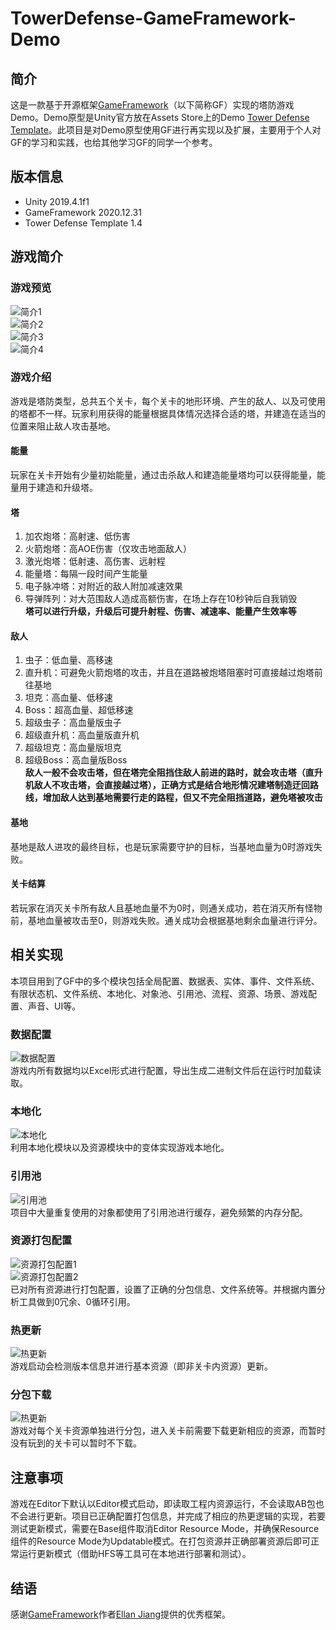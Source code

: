 # TowerDefense-GameFramework-Demo

## 简介

这是一款基于开源框架[GameFramework][1]（以下简称GF）实现的塔防游戏Demo。Demo原型是Unity官方放在Assets Store上的Demo [Tower Defense Template][2]。此项目是对Demo原型使用GF进行再实现以及扩展，主要用于个人对GF的学习和实践，也给其他学习GF的同学一个参考。

## 版本信息

- Unity 2019.4.1f1
- GameFramework 2020.12.31
- Tower Defense Template 1.4

## 游戏简介

### 游戏预览

![简介1][4]  
![简介2][5]  
![简介3][13]  
![简介4][14]  

### 游戏介绍

游戏是塔防类型，总共五个关卡，每个关卡的地形环境、产生的敌人、以及可使用的塔都不一样。玩家利用获得的能量根据具体情况选择合适的塔，并建造在适当的位置来阻止敌人攻击基地。

#### 能量

玩家在关卡开始有少量初始能量，通过击杀敌人和建造能量塔均可以获得能量，能量用于建造和升级塔。

#### 塔

1. 加农炮塔：高射速、低伤害
2. 火箭炮塔：高AOE伤害（仅攻击地面敌人）
3. 激光炮塔：低射速、高伤害、远射程
4. 能量塔：每隔一段时间产生能量
5. 电子脉冲塔：对附近的敌人附加减速效果
6. 导弹阵列：对大范围敌人造成高额伤害，在场上存在10秒钟后自我销毁  
**塔可以进行升级，升级后可提升射程、伤害、减速率、能量产生效率等**

#### 敌人

1. 虫子：低血量、高移速
2. 直升机：可避免火箭炮塔的攻击，并且在道路被炮塔阻塞时可直接越过炮塔前往基地
3. 坦克：高血量、低移速
4. Boss：超高血量、超低移速
5. 超级虫子：高血量版虫子
6. 超级直升机：高血量版直升机
7. 超级坦克：高血量版坦克
8. 超级Boss：高血量版Boss  
**敌人一般不会攻击塔，但在塔完全阻挡住敌人前进的路时，就会攻击塔（直升机敌人不攻击塔，会直接越过塔），正确方式是结合地形情况建塔制造迂回路线，增加敌人达到基地需要行走的路程，但又不完全阻挡道路，避免塔被攻击**

#### 基地

基地是敌人进攻的最终目标，也是玩家需要守护的目标，当基地血量为0时游戏失败。

#### 关卡结算

若玩家在消灭关卡所有敌人且基地血量不为0时，则通关成功，若在消灭所有怪物前，基地血量被攻击至0，则游戏失败。通关成功会根据基地剩余血量进行评分。

## 相关实现

本项目用到了GF中的多个模块包括全局配置、数据表、实体、事件、文件系统、有限状态机、文件系统、本地化、对象池、引用池、流程、资源、场景、游戏配置、声音、UI等。

### 数据配置

![数据配置][6]  
游戏内所有数据均以Excel形式进行配置，导出生成二进制文件后在运行时加载读取。

### 本地化

![本地化][7]  
利用本地化模块以及资源模块中的变体实现游戏本地化。

### 引用池

![引用池][8]  
项目中大量重复使用的对象都使用了引用池进行缓存，避免频繁的内存分配。

### 资源打包配置

![资源打包配置1][9]  
![资源打包配置2][10]  
已对所有资源进行打包配置，设置了正确的分包信息、文件系统等。并根据内置分析工具做到0冗余、0循环引用。

### 热更新

![热更新][11]  
游戏启动会检测版本信息并进行基本资源（即非关卡内资源）更新。

### 分包下载

![热更新][12]  
游戏对每个关卡资源单独进行分包，进入关卡前需要下载更新相应的资源，而暂时没有玩到的关卡可以暂时不下载。

## 注意事项

游戏在Editor下默认以Editor模式启动，即读取工程内资源运行，不会读取AB包也不会进行更新。项目已正确配置打包信息，并完成了相应的热更逻辑的实现，若要测试更新模式，需要在Base组件取消Editor Resource Mode，并确保Resource组件的Resource Mode为Updatable模式。在打包资源并正确部署资源后即可正常运行更新模式（借助HFS等工具可在本地进行部署和测试）。

## 结语

感谢[GameFramework][1]作者[Ellan Jiang][3]提供的优秀框架。

  [1]: https://github.com/EllanJiang/GameFramework "GF link"
  [2]: https://assetstore.unity.com/packages/essentials/tutorial-projects/tower-defense-template-107692 "Tower Defense Template Link"
  [3]: https://github.com/EllanJiang "Ellan Jiang link"
  [4]: https://github.com/DrFlower/TowerDefense-GameFramework-Demo/blob/master/Doc/1.png "简介1"
  [5]: https://github.com/DrFlower/TowerDefense-GameFramework-Demo/blob/master/Doc/2.JPG "简介2"
  [6]: https://github.com/DrFlower/TowerDefense-GameFramework-Demo/blob/master/Doc/3.png "数据配置"
  [7]: https://github.com/DrFlower/TowerDefense-GameFramework-Demo/blob/master/Doc/4.JPG "本地化"
  [8]: https://github.com/DrFlower/TowerDefense-GameFramework-Demo/blob/master/Doc/5.png "引用池"
  [9]: https://github.com/DrFlower/TowerDefense-GameFramework-Demo/blob/master/Doc/6.png "资源打包配置1"
  [10]: https://github.com/DrFlower/TowerDefense-GameFramework-Demo/blob/master/Doc/7.png "资源打包配置2"
  [11]: https://github.com/DrFlower/TowerDefense-GameFramework-Demo/blob/master/Doc/8.png "热更新"
  [12]: https://github.com/DrFlower/TowerDefense-GameFramework-Demo/blob/master/Doc/9.png "分包下载"
  [13]: https://github.com/DrFlower/TowerDefense-GameFramework-Demo/blob/master/Doc/10.gif "简介3"
  [14]: https://github.com/DrFlower/TowerDefense-GameFramework-Demo/blob/master/Doc/11.gif "简介4"
